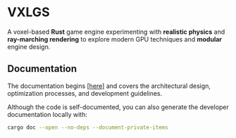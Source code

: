 # VXLGS

A voxel-based **Rust** game engine experimenting with **realistic physics** and **ray-marching rendering** to explore modern GPU techniques and **modular** engine design.

## Documentation

The documentation begins [[here]](doc/0.0.index.md) and covers the architectural design, optimization processes, and development guidelines.

Although the code is self-documented, you can also generate the developer documentation locally with:

```bash
cargo doc --open --no-deps --document-private-items 
```